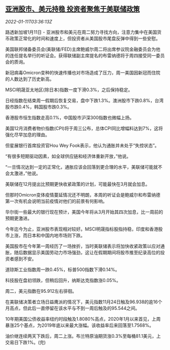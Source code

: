 <!--1641873663000-->
[亚洲股市、美元持稳 投资者聚焦于美联储政策](https://cn.reuters.com/article/asia-financial-markets-0111-tues-idCNKBS2JL09L)
------

<div><i>2022-01-11T03:36:13Z</i></div><p>路透新加坡1月11日 - 亚洲股市和美元在周二努力寻找方向，注意力集中在美国货币政策正常化的时间和速度上，但投资者从美国股市尾盘反弹中得到一些安慰。</p><p>美国联邦储备委员会(美联储/FED)主席鲍威尔周二将出席参议院金融委员会为他的连任提名举行的听证会。获得联储副主席提名的布雷纳德将于周四接受同一委员会的质询。</p><p>新冠病毒Omicron变种的快速传播也对市场造成了压力，周一美国因新冠而住院的人数达到了历史新高。</p><p>MSCI明晟亚太地区(除日本)指数一度下滑0.3%，之后保持稳定。</p><p>日经指数在结束周一假期后恢复交易，盘中下跌1.3%。澳洲股市下跌0.8%，台湾股市跌0.4%，韩国股市跌0.3%。</p><p>香港股市恒生指数走高0.1%，中国股市沪深300指数也微幅上扬。</p><p>美国12月消费者物价指数(CPI)将于周三公布，总体CPI同比增幅料达到7%，这将强化尽早加息的理由。</p><p>但星展银行首席投资官Hou Wey Fook表示，他认为通胀并未处于“失控状态”。</p><p>“有很多短期驱动因素，如全球供应链和经济体重新开放，”他说。</p><p>“一旦情况达到一定的正常化，通胀应该会回落到更合理的水平，美联储可能就不会太激进，”他说。</p><p>美联储在12月提出比预期更快收紧政策的计划，可能最快在3月就会加息。</p><p>但那时Omicron变体疫情蔓延情况还不明朗，本周的听证会是鲍威尔和布雷纳德第一次有机会说明当前疫情对他们的前景有何影响。</p><p>华尔街一些最大的银行现在预计，美国今年将从3月开始其四次加息，比一周前的预期更激进。</p><p>今年迄今为止，亚洲股市表现相对较好。MSCI明晟指标股指持稳，印度和香港股市上涨，而日本和中国内地市场则下跌。</p><p>美国股市在今年第一周经历了一场挫折，当时美联储表示将加快收紧政策以应对通胀，随后数据显示美国劳动力市场强劲，这让在假期期间将股市推至纪录高位的投资者感到不安。</p><p>道琼斯工业指数周一跌0.45%，标普500指数下滑0.14%。</p><p>科技股在盘初领跌，但稍后回升，纳斯达克指数涨0.05%。</p><p>周二，美元指数在95.912左右徘徊。</p><p>在美联储决策者立场日益鹰派的情况下，美元指数11月24日触及96.938的逾16个月高点，但此后一直停留在该水平与不到一周后触及的95.544之间。</p><p>10年期美国公债收益率纽约时段触及1.8080%高点，2020年1月以来首见，上周暴涨25个基点，为2019年底以来最大涨幅。该收益率后来回落至1.7568%。</p><p>油价继连续两天下跌后，周二上涨。布兰特原油期货涨0.3%至每桶81.1美元，上交易日下跌1%。(完)</p>
